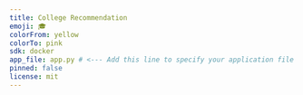 ```yaml
---
title: College Recommendation
emoji: 🎓
colorFrom: yellow
colorTo: pink
sdk: docker
app_file: app.py # <--- Add this line to specify your application file
pinned: false
license: mit
---
```

